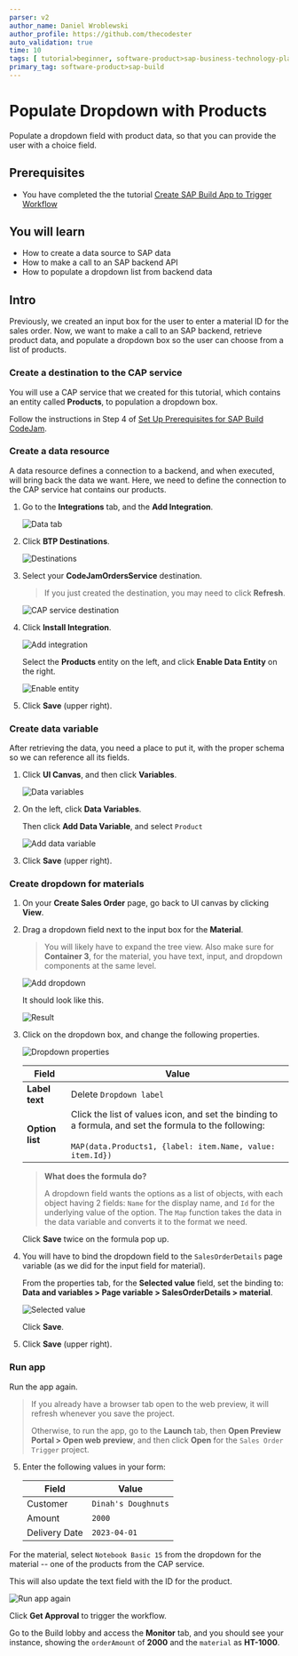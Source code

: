 ```yaml
---
parser: v2
author_name: Daniel Wroblewski
author_profile: https://github.com/thecodester
auto_validation: true
time: 10
tags: [ tutorial>beginner, software-product>sap-business-technology-platform,software-product>sap-build, software-product>sap-build-apps]
primary_tag: software-product>sap-build
---
```

  

# Populate Dropdown with Products
<!-- description --> Populate a dropdown field with product data, so that you can provide the user with a choice field.


## Prerequisites
- You have completed the the tutorial [Create SAP Build App to Trigger Workflow](build-apps-workflow-trigger)

## You will learn
- How to create a data source to SAP data
- How to make a call to an SAP backend API
- How to populate a dropdown list from backend data



## Intro
Previously, we created an input box for the user to enter a material ID for the sales order. Now, we want to make a call to an SAP backend, retrieve product data, and populate a dropdown box so the user can choose from a list of products.



### Create a destination to the CAP service
You will use a CAP service that we created for this tutorial, which contains an entity called **Products**, to population a dropdown box.

Follow the instructions in Step 4 of [Set Up Prerequisites for SAP Build CodeJam](codejam-0-prerequisites).







### Create a data resource
A data resource defines a connection to a backend, and when executed, will bring back the data we want. Here, we need to define the connection to the CAP service hat contains our products.


1. Go to the **Integrations** tab, and the **Add Integration**.

    ![Data tab](data-new.png)

2. Click **BTP Destinations**.

    ![Destinations](data-destinations.png)

3. Select your **CodeJamOrdersService** destination.

    >If you just created the destination, you may need to click **Refresh**.

    ![CAP service destination](data-es5-dest.png)
    
4. Click **Install Integration**.

    ![Add integration](data-add-integration.png)

    Select the **Products** entity on the left, and click **Enable Data Entity** on the right.

    ![Enable entity](data-enable-entity.png)

5. Click **Save** (upper right).
   





### Create data variable
After retrieving the data, you need a place to put it, with the proper schema so we can reference all its fields.

1. Click **UI Canvas**, and then click **Variables**.

    ![Data variables](data-var-open.png)

2. On the left, click **Data Variables**.
   
    Then click **Add Data Variable**, and select `Product`

    ![Add data variable](data-var-add.png)

3. Click **Save** (upper right).
   




### Create dropdown for materials
1. On your **Create Sales Order** page, go back to UI canvas by clicking **View**.
   
2. Drag a dropdown field next to the input box for the **Material**.

    >You will likely have to expand the tree view. Also make sure for **Container 3**, for the material, you have text, input, and dropdown components at the same level.
   
    ![Add dropdown](dropdown-add.png)

    It should look like this.

    ![Result](dropdown-add-result.png)

3. Click on the dropdown box, and change the following properties.

    ![Dropdown properties](dropdown-properties.png)

    | Field | Value |
    |-------|-------|
    | **Label text** | Delete `Dropdown label` |
    | **Option list** | Click the list of values icon, and set the binding to a formula, and set the formula to the following:<div>&nbsp;</div>`MAP(data.Products1, {label: item.Name, value: item.Id})` |

    >**What does the formula do?**
    >
    >A dropdown field wants the options as a list of objects, with each object having 2 fields: `Name` for the display name, and `Id` for the underlying value of the option. The `Map` function takes the data in the data variable and converts it to the format we need.

    Click **Save** twice on the formula pop up.

4. You will have to bind the dropdown field to the `SalesOrderDetails` page variable (as we did for the input field for material).
    
    From the properties tab, for the **Selected value** field, set the binding to: **Data and variables > Page variable > SalesOrderDetails > material**. 

    ![Selected value](dropdown-selected-value.png)

    Click **Save**.

5. Click **Save** (upper right).

 


### Run app
Run the app again.

>If you already have a browser tab open to the web preview, it will refresh whenever you save the project.
>
>Otherwise, to run the app, go to the **Launch** tab, then **Open Preview Portal > Open web preview**, and then click **Open** for the `Sales Order Trigger` project.

5. Enter the following values in your form:

    | Field | Value |
    |-------|-------|
    | Customer | `Dinah's Doughnuts` |
    | Amount  | `2000` |
    | Delivery Date  | `2023-04-01` |

For the material, select `Notebook Basic 15` from the dropdown for the material -- one of the products from the CAP service.

This will also update the text field with the ID for the product.

![Run app again](run-dropdown.png)

Click **Get Approval** to trigger the workflow. 

Go to the Build lobby and access the **Monitor** tab, and you should see your instance, showing the `orderAmount` of **2000** and the `material` as **HT-1000**.
